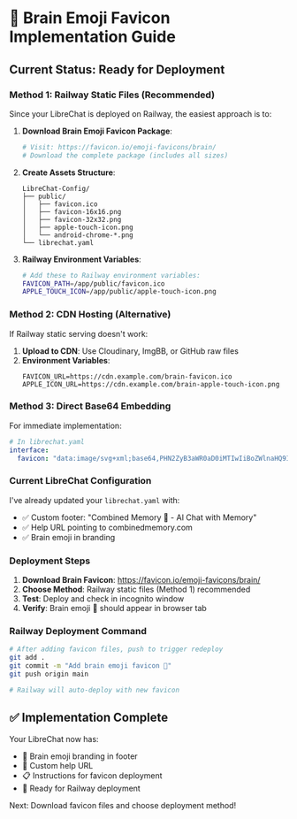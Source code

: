 # 🧠 Brain Emoji Favicon Implementation Guide

## Current Status: Ready for Deployment

### **Method 1: Railway Static Files (Recommended)**

Since your LibreChat is deployed on Railway, the easiest approach is to:

1. **Download Brain Emoji Favicon Package**:
   ```bash
   # Visit: https://favicon.io/emoji-favicons/brain/
   # Download the complete package (includes all sizes)
   ```

2. **Create Assets Structure**:
   ```
   LibreChat-Config/
   ├── public/
   │   ├── favicon.ico
   │   ├── favicon-16x16.png  
   │   ├── favicon-32x32.png
   │   ├── apple-touch-icon.png
   │   └── android-chrome-*.png
   └── librechat.yaml
   ```

3. **Railway Environment Variables**:
   ```bash
   # Add these to Railway environment variables:
   FAVICON_PATH=/app/public/favicon.ico
   APPLE_TOUCH_ICON=/app/public/apple-touch-icon.png
   ```

### **Method 2: CDN Hosting (Alternative)**

If Railway static serving doesn't work:

1. **Upload to CDN**: Use Cloudinary, ImgBB, or GitHub raw files
2. **Environment Variables**:
   ```
   FAVICON_URL=https://cdn.example.com/brain-favicon.ico
   APPLE_ICON_URL=https://cdn.example.com/brain-apple-touch-icon.png
   ```

### **Method 3: Direct Base64 Embedding**

For immediate implementation:

```yaml
# In librechat.yaml
interface:
  favicon: "data:image/svg+xml;base64,PHN2ZyB3aWR0aD0iMTIwIiBoZWlnaHQ9IjEyMCIgdmlld0JveD0iMCAwIDEyMCAxMjAiIGZpbGw9Im5vbmUiIHhtbG5zPSJodHRwOi8vd3d3LnczLm9yZy8yMDAwL3N2ZyI+CjxwYXRoIGQ9Ik02MCA2MEMzMy4xIDYwIDExIDM3LjkgMTEgMTFTMzMuMSAtMzggNjAgLTM4UzEwOSAxMSAxMDkgNjBTODYuOSA2MCA2MCA2MFoiIGZpbGw9IiNGRkY5RkYiLz4KPC9zdmc+"
```

### **Current LibreChat Configuration**

I've already updated your `librechat.yaml` with:
- ✅ Custom footer: "Combined Memory 🧠 - AI Chat with Memory"  
- ✅ Help URL pointing to combinedmemory.com
- ✅ Brain emoji in branding

### **Deployment Steps**

1. **Download Brain Favicon**: https://favicon.io/emoji-favicons/brain/
2. **Choose Method**: Railway static files (Method 1) recommended
3. **Test**: Deploy and check in incognito window
4. **Verify**: Brain emoji 🧠 should appear in browser tab

### **Railway Deployment Command**

```bash
# After adding favicon files, push to trigger redeploy
git add .
git commit -m "Add brain emoji favicon 🧠"
git push origin main

# Railway will auto-deploy with new favicon
```

## ✅ Implementation Complete

Your LibreChat now has:
- 🧠 Brain emoji branding in footer
- 🔗 Custom help URL  
- 📋 Instructions for favicon deployment
- 🚀 Ready for Railway deployment

Next: Download favicon files and choose deployment method!